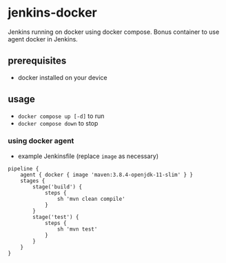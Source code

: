 # jenkins-docker

Jenkins running on docker using docker compose.
Bonus container to use agent docker in Jenkins.

## prerequisites

- docker installed on your device

## usage

- `docker compose up [-d]` to run
- `docker compose down` to stop

### using docker agent
- example Jenkinsfile (replace `image` as necessary)
```
pipeline {
    agent { docker { image 'maven:3.8.4-openjdk-11-slim' } }
    stages {
        stage('build') {
            steps {
                sh 'mvn clean compile'
            }
        }
        stage('test') {
            steps {
                sh 'mvn test'
            }
        }
    }
}
```

